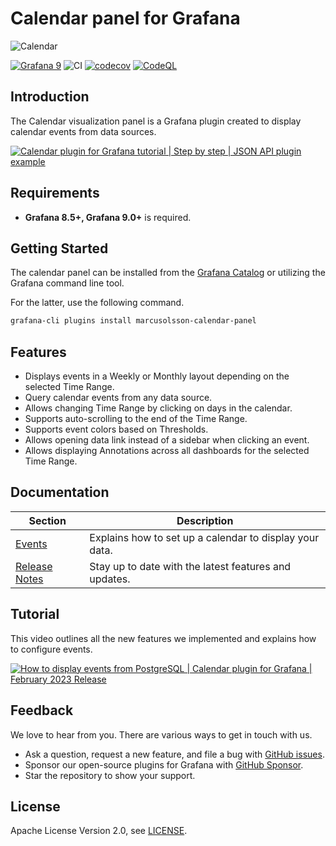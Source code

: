 # Calendar panel for Grafana

![Calendar](https://github.com/VolkovLabs/volkovlabs-calendar-panel/raw/main/src/img/screenshot.png)

[![Grafana 9](https://img.shields.io/badge/Grafana-9.4.7-orange)](https://www.grafana.com)
![CI](https://github.com/volkovlabs/volkovlabs-calendar-panel/workflows/CI/badge.svg)
[![codecov](https://codecov.io/gh/VolkovLabs/volkovlabs-calendar-panel/branch/main/graph/badge.svg?token=0m6f0ktUar)](https://codecov.io/gh/VolkovLabs/volkovlabs-calendar-panel)
[![CodeQL](https://github.com/VolkovLabs/volkovlabs-calendar-panel/actions/workflows/codeql-analysis.yml/badge.svg)](https://github.com/VolkovLabs/volkovlabs-calendar-panel/actions/workflows/codeql-analysis.yml)

## Introduction

The Calendar visualization panel is a Grafana plugin created to display calendar events from data sources.

[![Calendar plugin for Grafana tutorial | Step by step | JSON API plugin example](https://raw.githubusercontent.com/volkovlabs/volkovlabs-calendar-panel/main/img/video.png)](https://youtu.be/iPJ122x0oos)

## Requirements

- **Grafana 8.5+, Grafana 9.0+** is required.

## Getting Started

The calendar panel can be installed from the [Grafana Catalog](https://grafana.com/grafana/plugins/marcusolsson-calendar-panel/) or utilizing the Grafana command line tool.

For the latter, use the following command.

```bash
grafana-cli plugins install marcusolsson-calendar-panel
```

## Features

- Displays events in a Weekly or Monthly layout depending on the selected Time Range.
- Query calendar events from any data source.
- Allows changing Time Range by clicking on days in the calendar.
- Supports auto-scrolling to the end of the Time Range.
- Supports event colors based on Thresholds.
- Allows opening data link instead of a sidebar when clicking an event.
- Allows displaying Annotations across all dashboards for the selected Time Range.

## Documentation

| Section                  | Description                                             |
| ------------------------ | ------------------------------------------------------- |
| [Events](https://volkovlabs.io/plugins/volkovlabs-calendar-panel/events/)         | Explains how to set up a calendar to display your data. |
| [Release Notes](https://volkovlabs.io/plugins/volkovlabs-calendar-panel/release/) | Stay up to date with the latest features and updates.   |

## Tutorial

This video outlines all the new features we implemented and explains how to configure events.

[![How to display events from PostgreSQL | Calendar plugin for Grafana | February 2023 Release](https://raw.githubusercontent.com/volkovlabs/volkovlabs-calendar-panel/main/img/release.png)](https://youtu.be/6WGmm5y4fs4)

## Feedback

We love to hear from you. There are various ways to get in touch with us.

- Ask a question, request a new feature, and file a bug with [GitHub issues](https://github.com/volkovlabs/volkovlabs-calendar-panel/issues/new/choose).
- Sponsor our open-source plugins for Grafana with [GitHub Sponsor](https://github.com/sponsors/VolkovLabs).
- Star the repository to show your support.

## License

Apache License Version 2.0, see [LICENSE](https://github.com/volkovlabs/volkovlabs-calendar-panel/blob/main/LICENSE).
